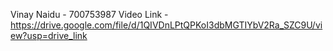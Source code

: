 Vinay Naidu - 700753987
Video Link - https://drive.google.com/file/d/1QIVDnLPtQPKoI3dbMGTIYbV2Ra_SZC9U/view?usp=drive_link
